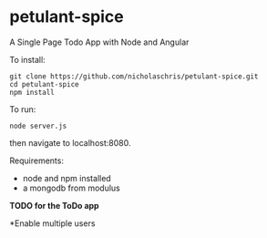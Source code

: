 petulant-spice
==============

A Single Page Todo App with Node and Angular

To install:  

    git clone https://github.com/nicholaschris/petulant-spice.git
    cd petulant-spice
    npm install

To run:  

    node server.js

then navigate to localhost:8080.

Requirements:  
* node and npm installed  
* a mongodb from modulus  

**TODO for the ToDo app**  

*Enable multiple users
